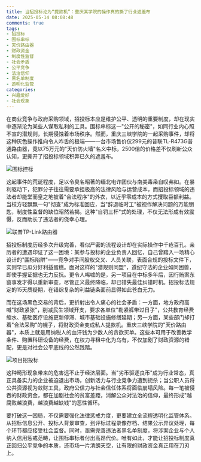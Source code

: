 ```yaml
---
title: 当招投标沦为“提款机”：重庆某学院的操作真的撕了行业遮羞布
date: 2025-05-14 08:08:48
comments: true
tags:
- 招投标
- 围标串标
- 天价路由器
- 财政资金
- 制度性监督
- 社会矛盾
- 公平竞争
- 法治信仰
- 黑名单制度
- 透明化监管
categories:
- 兴趣爱好
- 社会现象
---
```



在商业竞争与政府采购领域，招投标本应是维护公平、透明的重要制度，却在现实中逐渐沦为某些人谋取私利的工具。围标串标这一"公开的秘密"，如同行业内心照不宣的潜规则，长期侵蚀着市场秩序。然而，重庆三峡学院的一起采购事件，却将这种灰色操作推向令人咋舌的极端——一台市场售价仅299元的普联TL-R473G普通路由器，竟以75万元的"天价防火墙"名义中标，2500倍的价格差不仅刷新公众认知，更撕开了招投标领域积弊已久的遮羞布。

![围标控标](https://s2.loli.net/2025/05/15/BEWyp6TvSz39iX4.png)

这起事件的荒诞程度，足以令臭名昭著的缅北电诈团伙与南美毒枭自叹弗如。在暴利驱动下，犯罪分子往往需要承担极高的法律风险与运营成本，而招投标领域的违法者却能堂而皇之地披着"合法程序"的外衣，以近乎零成本的方式攫取巨额利益。当校方轻飘飘一句"彻查"成为标准回应，当"辞退临时工"被视作解决问题的万能钥匙，制度性监督的缺位昭然若揭。这种"自罚三杯"式的处理，不仅无法形成有效震慑，反而助长了违法者的侥幸心理。

![联普TP-Link路由器](https://s2.loli.net/2025/05/15/FG5ntrRZXghq9u3.png)

招投标制度历经多次升级完善，看似严密的流程设计却在实际操作中千疮百孔。亲历者的遭遇印证了这一困境：某参与投标的企业负责人回忆，自己曾踏入一场精心设计的"围标陷阱"——竞争对手间股权交叉、人员关联，表面合规的投标文件下，实则早已瓜分好利益蛋糕。面对这样的"潜规则同盟"，遵纪守法的企业如同困兽，即使手握证据也无力反抗。更令人唏嘘的是，另一项目在中标多年后，因行贿案东窗事发才得以重新审查，尽管正义最终降临，却已错失最佳纠错时机。招投标法规定的15天质疑期，在错综复杂的利益链条面前显得如此苍白无力。

而在这场黑色交易的背后，更折射出令人痛心的社会矛盾：一方面，地方政府高喊"财政紧张"，削减民生领域开支，要求各单位"勒紧裤带过日子"，公共教育经费缩水、基础医疗设施更新停滞、城市基础设施修缮延期；另一方面，某些部门却打着"合法采购"的幌子，将财政资金变成私人提款机。重庆三峡学院的"天价路由器"，本质上就是用纳税人的血汗钱为少数人的贪欲买单。这些本可用于改善教学条件、购置科研设备的经费，在权力寻租中化为乌有，不仅加剧了财政资源的错配，更是对社会公平底线的公然践踏。

![项目招投标](https://s2.loli.net/2025/05/15/ZPYBgSpOx7HMvrq.png)

这种畸形现象带来的危害远不止于经济层面。当"劣币驱逐良币"成为行业常态，真正具备实力的企业被迫退出市场，创新活力与行业竞争力遭到扼杀；当公职人员将公共资源视为敛财工具，政府公信力与社会信任体系将面临崩塌风险。每一笔被侵吞的财政资金，都在加剧社会的贫富差距，消解公众对法治的信仰，最终形成"越腐败越浪费，越浪费越缺钱"的恶性循环。

要打破这一困局，不仅需要强化法律惩戒力度，更要建立全流程透明化监管体系。从招标信息公开、投标人背景审查，到评标过程录像存档、结果公示异议处理，每个环节都应接受社会监督。同时，亟需完善违法者黑名单制度，将涉案企业与个人纳入信用惩戒范畴，让围标串标者付出高昂代价。唯有如此，才能让招投标制度真正回归公平竞争的本质，还市场一片清朗天空，让有限的财政资金真正用在刀刃上。 